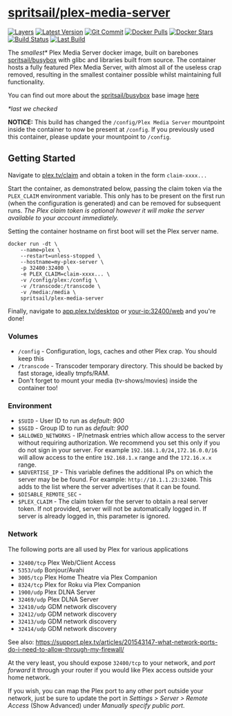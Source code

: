 [hub]: https://hub.docker.com/r/spritsail/plex-media-server
[git]: https://github.com/spritsail/plex-media-server/tree/pass
[drone]: https://drone.spritsail.io/spritsail/plex-media-server
[mbdg]: https://microbadger.com/images/spritsail/plex-media-server:plexpass

# [spritsail/plex-media-server][hub]

[![Layers](https://images.microbadger.com/badges/image/spritsail/plex-media-server:plexpass.svg)][mbdg]
[![Latest Version](https://images.microbadger.com/badges/version/spritsail/plex-media-server:plexpass.svg)][hub]
[![Git Commit](https://images.microbadger.com/badges/commit/spritsail/plex-media-server:plexpass.svg)][git]
[![Docker Pulls](https://img.shields.io/docker/pulls/spritsail/plex-media-server.svg)][hub]
[![Docker Stars](https://img.shields.io/docker/stars/spritsail/plex-media-server.svg)][hub]
[![Build Status](https://drone.spritsail.io/api/badges/spritsail/plex-media-server/status.svg?branch=pass)][drone]
[![Last Build](https://api.spritsail.io/badges/lastbuild/spritsail/plex-media-server:plexpass.svg)][drone]

The _smallest*_ Plex Media Server docker image, built on barebones [spritsail/busybox](https://hub.docker.com/spritsail/busybox/) with glibc and libraries built from source. The container hosts a fully featured Plex Media Server, with almost all of the useless crap removed, resulting in the smallest container possible whilst maintaining full functionality.

You can find out more about the [spritsail/busybox](https://hub.docker.com/r/spritsail/busybox) base image [here](https://github.com/spritsail/busybox)

_*last we checked_

**NOTICE:** This build has changed the `/config/Plex Media Server` mountpoint inside the container to now be present at `/config`. If you previously used this container, please update your mountpoint to `/config`.

## Getting Started

Navigate to [plex.tv/claim](https://www.plex.tv/claim) and obtain a token in the form `claim-xxxx...`

Start the container, as demonstrated below, passing the claim token via the `PLEX_CLAIM` environment variable. This only has to be present on the first run (when the configuration is generated) and can be removed for subsequent runs. _The Plex claim token is optional however it will make the server available to your account immediately._

Setting the container hostname on first boot will set the Plex server name.

```shell
docker run -dt \
    --name=plex \
    --restart=unless-stopped \
    --hostname=my-plex-server \
    -p 32400:32400 \
    -e PLEX_CLAIM=claim-xxxx... \
    -v /config/plex:/config \
    -v /transcode:/transcode \
    -v /media:/media \
    spritsail/plex-media-server
```

Finally, navigate to [app.plex.tv/desktop](https://app.plex.tv/desktop) or [your-ip:32400/web](http://localhost:32400/web) and you're done!


### Volumes

- `/config` - Configuration, logs, caches and other Plex crap. You should keep this
- `/transcode` - Transcoder temporary directory. This should be backed by fast storage, ideally tmpfs/RAM.
- Don't forget to mount your media (tv-shows/movies) inside the container too!

### Environment

- `$SUID`                 - User ID to run as _default: 900_
- `$SGID`                 - Group ID to run as _default: 900_
- `$ALLOWED_NETWORKS`     - IP/netmask entries which allow access to the server without requiring authorization. We recommend you set this only if you do not sign in your server. For example `192.168.1.0/24,172.16.0.0/16` will allow access to the entire `192.168.1.x` range and the `172.16.x.x` range.
- `$ADVERTISE_IP`         - This variable defines the additional IPs on which the server may be be found. For example: `http://10.1.1.23:32400`. This adds to the list where the server advertises that it can be found.
- `$DISABLE_REMOTE_SEC`   - 
- `$PLEX_CLAIM`           - The claim token for the server to obtain a real server token. If not provided, server will not be automatically logged in. If server is already logged in, this parameter is ignored.

### Network

The following ports are all used by Plex for various applications

- `32400/tcp`       Plex Web/Client Access 
- `5353/udp`        Bonjour/Avahi
- `3005/tcp`        Plex Home Theatre via Plex Companion
- `8324/tcp`        Plex for Roku via Plex Companion
- `1900/udp`        Plex DLNA Server
- `32469/udp`       Plex DLNA Server
- `32410/udp`       GDM network discovery
- `32412/udp`       GDM network discovery
- `32413/udp`       GDM network discovery
- `32414/udp`       GDM network discovery

See also: https://support.plex.tv/articles/201543147-what-network-ports-do-i-need-to-allow-through-my-firewall/

At the very least, you should expose `32400/tcp` to your network, and _port forward_ it through your router if you would like Plex access outside your home network.

If you wish, you can map the Plex port to any other port outside your network, just be sure to update the port in _Settings > Server > Remote Access_ (Show Advanced) under _Manually specify public port_.
